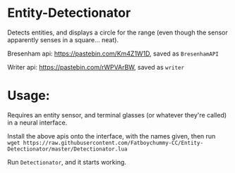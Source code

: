 # Entity-Detectionator
Detects entities, and displays a circle for the range (even though the sensor apparently senses in a square... neat).

Bresenham api: https://pastebin.com/Km4Z1W1D, saved as `BresenhamAPI`

Writer api: https://pastebin.com/rWPVArBW, saved as `writer`

# Usage:

Requires an entity sensor, and terminal glasses (or whatever they're called) in a neural interface.

Install the above apis onto the interface, with the names given, then run `wget https://raw.githubusercontent.com/Fatboychummy-CC/Entity-Detectionator/master/Detectionator.lua`

Run `Detectionator`, and it starts working.
